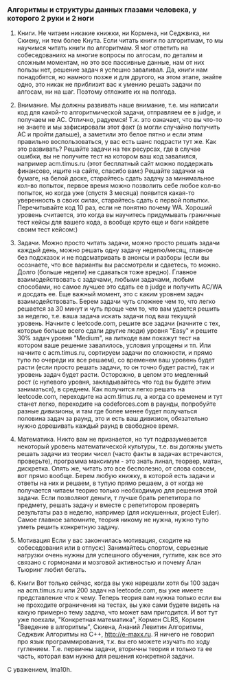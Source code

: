 ### Алгоритмы и структуры данных глазами человека, у которого 2 руки и 2 ноги

1. Книги.
Не читаем никакие книжки, ни Кормена, ни Седжвика, ни Скиену, ни тем более Кнута. Если читать книги по алгоритмам, то мы научимся читать книги по алгоритмам. Я мог ответить на собеседованиях на многие вопросы по алгосам, по деталям и сложным моментам, но это все пассивные данные, нам от них пользы нет, решение задач я успешно заваливал. Да, книги нам понадобятся, но намного позже и для другого, на этом этапе, знайте одно, это никак не приблизит вас к умению решать задачи по алгосам, ни на шаг. Поэтому отложите их на полгода.

2. Внимание.
Мы должны развивать наше внимание, т.е. мы написали код для какой-то алгоритмической задачи, отправляем ее в judge, и получаем не AC. Отлично, радуемся! Т.к. это означает, что вы что-то не знаете и мы зафисировали этот факт (а могли случайно получить AC и пройти дальше), а заметили это белое пятно и если этим правильно воспользоваться, у вас есть шанс подрасти тут же. Как это развивать? Решайте задачи на тех ресурсах, где в случае ошибки, вы не получите тест на котором ваш код завалился, например acm.timus.ru (этот бесплатный сайт можно поддержать финансово, ищите на сайте, спасибо вам:) Решайте задачки на бумаге, на белой доске, старайтесь сдать задачу за минимальное кол-во попыток, первое время можно позволить себе любое кол-во попыток, но когда уже (спустя 3 месяца) появится какая-то уверенность в своих силах, старайтесь сдать с первой попытки. Перечитывайте код 10 раз, если не понятно почему WA. Хороший уровень считается, это когда вы научитесь придумывать граничные тест кейсы для вашего кода, а вообще круто еще и баги найдете своим тест кейсом:)

3. Задачи.
Можно просто читать задачи, можно просто решать задачи каждый день, можно решать одну задачу неделю/месяц, главное без подсказок и не подсматривать в анонсы и разборы (если вы осознаете, что все варианты вы рассмотрели и сдаетесь, то можно. Долго (больше недели) не сдаваться тоже вредно). Главное взаимодействовать с задачами, любыми задачами, любым способами, но самое лучшее это сдать ее в judge и получить AC/WA и досдать ее. 
Еще важный момент, это с каким уровнем задач взаимодействовать. Берем задачи чуть сложнее чем то, что легко решается за 30 минут и чуть проще чем то, что вам удается решить за неделю, т.е. ваша задача искать задачи под ваш текущий уровень. Начните с leetcode.com, решите все задачи (начните с тех, которые больше всего сдали другие люди) уровня "Easy" и решите 30% задач уровня "Medium", на литкоде вам покажут тест на котором ваше решение завалилось, условия упрощены и тп. Или начните с acm.timus.ru, сортируем задачи по сложности, и прямо тупо по очереди их все решаем), со временем ваш уровень будет расти (если просто решать задачи, то он точно будет расти), так и уровень задач будет расти. 
Осторожно, в целом это медленный рост (с нулевого уровня, закладывайтесь что год вы будете этим заниматься), в среднем.
Как получится легко решать на leetcode.com, переходите на acm.timus.ru, а когда со временем и тут станет легко, переходите на codeforces.com в раунды, попробуйте разные дивизионы, и там где более менее будет получаться половина задач за раунд, это и есть ваш дивизион, обязательно нужно дорешивать каждый раунд в свободное время.

4. Математика.
Никто вам не признается, но тут подразумевается некоторый уровень математической культуры, т.е. вы должны уметь решать задачи из теории чисел (часто факты в задачах встречаются, проверьте), программа максимум - это знать линал, теорвер, матан, дискретка. Опять же, читать это все бесполезно, от слова совсем, вот прямо вообще. Берем любую книжку, в которой есть задачи и ответы на них и решаем, в тупую прямо решаем, а от когда не получается читаем теорию только необходимую для решения этой задачи. Если позволяют деньги, т лучше брать репетитора по предмету, решать задачу и вместе с репетитором проверять результаты раз в неделю, например (для искушенных, project Euler). Самое главное запомните, теория никому не нужна, нужно тупо уметь решить конкретную задачу.

5. Мотивация
Если у вас закончилась мотивация, сходите на собеседования или в отпуск:) Занимайтесь спортом, серьезные нагрузки очень нужны для успешного обучения, гуглите, как все это связано с гормонами и мозговой активностью и почему Алан Тьюринг любил бегать.

6. Книги
Вот только сейчас, когда вы уже нарешали хотя бы 100 задач на acm.timus.ru или 200 задач на leetcode.com, вы уже имеете представление что к чему. Теперь теория вам нужна только если вы не проходите ограничения на тестах, вы уже сами будете видеть на какую примерно тему задача, что может вам пригодится. И вот тут уже поехали, "Конкретная математика", Кормен CLRS, Кормен "Введение в алгоритмы", Скиена, Ананий Левитин Алгоритмы, Седжвик Алгоритмы на С++, http://e-maxx.ru. Я ничего не говорил про язык программирования, т.к. вы его можете изучать по ходу гуглением. Т.е. первичны задачи, вторичны теория и только та ее часть, которая вам нужна для решения конкретной задачи.

С уважением, lma10h.
